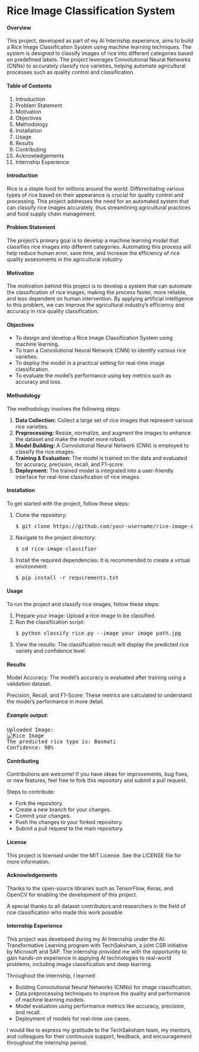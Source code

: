 <h1> Rice Image Classification System</h1>

<h4>Overview</h4>
<p>This project, developed as part of my AI Internship experience, aims to build a Rice Image Classification System using machine learning techniques. The system is designed to classify images of rice into different categories based on predefined labels. The project leverages Convolutional Neural Networks (CNNs) to accurately classify rice varieties, helping automate agricultural processes such as quality control and classification.</p>

<h4>Table of Contents</h4>
<ol>
  <li>Introduction</li>
  <li>Problem Statement</li>
  <li>Motivation</li>
  <li>Objectives</li>
  <li>Methodology</li>
  <li>Installation</li>
  <li>Usage</li>
  <li>Results</li>
  <li>Contributing</li>
  <li>Acknowledgements</li>
  <li>Internship Experience</li>
</ol>

<h4>Introduction</h4>
<p>Rice is a staple food for millions around the world. Differentiating various types of rice based on their appearance is crucial for quality control and processing. This project addresses the need for an automated system that can classify rice images accurately, thus streamlining agricultural practices and food supply chain management.</p>

<h4>Problem Statement</h4>
<p>The project’s primary goal is to develop a machine learning model that classifies rice images into different categories. Automating this process will help reduce human error, save time, and increase the efficiency of rice quality assessments in the agricultural industry.</p>

<h4>Motivation</h4>
<p>The motivation behind this project is to develop a system that can automate the classification of rice images, making the process faster, more reliable, and less dependent on human intervention. By applying artificial intelligence to this problem, we can improve the agricultural industry’s efficiency and accuracy in rice quality classification.</p>

<h4>Objectives</h4>
<ul>
  <li>To design and develop a Rice Image Classification System using machine learning.</li>
  <li>To train a Convolutional Neural Network (CNN) to identify various rice varieties.</li>
  <li>To deploy the model in a practical setting for real-time image classification.</li>
  <li>To evaluate the model’s performance using key metrics such as accuracy and loss.</li>
</ul>

<h4>Methodology</h4>
<p>The methodology involves the following steps:</p>
<ol>
  <li><b>Data Collection:</b> Collect a large set of rice images that represent various rice varieties.</li>
  <li><b>Preprocessing:</b> Resize, normalize, and augment the images to enhance the dataset and make the model more robust.</li>
  <li><b>Model Building:</b> A Convolutional Neural Network (CNN) is employed to classify the rice images.</li>
  <li><b>Training & Evaluation:</b> The model is trained on the data and evaluated for accuracy, precision, recall, and F1-score.</li>
  <li><b>Deployment:</b> The trained model is integrated into a user-friendly interface for real-time classification of rice images.</li>
</ol>

<h4>Installation</h4>
<p>To get started with the project, follow these steps:</p>
<ol>
  <li>Clone the repository:
    <pre>$ git clone https://github.com/your-username/rice-image-classifier.git</pre>
  </li>
  <li>Navigate to the project directory:
    <pre>$ cd rice-image-classifier</pre>
  </li>
  <li>Install the required dependencies: It is recommended to create a virtual environment:
    <pre>$ pip install -r requirements.txt</pre>
  </li>
</ol>

<h4>Usage</h4>
<p>To run the project and classify rice images, follow these steps:</p>
<ol>
  <li>Prepare your image: Upload a rice image to be classified.</li>
  <li>Run the classification script:
    <pre>$ python classify_rice.py --image your_image_path.jpg</pre>
  </li>
  <li>View the results: The classification result will display the predicted rice variety and confidence level.</li>
</ol>

<h4>Results</h4>
<p>Model Accuracy: The model’s accuracy is evaluated after training using a validation dataset.</p>
<p>Precision, Recall, and F1-Score: These metrics are calculated to understand the model’s performance in more detail.</p>

<h5>Example output:</h5>
<pre>
Uploaded Image:
<img src="C:\Users\ravel\Downloads\1121-basmati-rice-seeds.jpg" alt="Rice Image" style="max-width: 100%; height: auto;">
The predicted rice type is: Basmati
Confidence: 98%
</pre>

<h4>Contributing</h4>
<p>Contributions are welcome! If you have ideas for improvements, bug fixes, or new features, feel free to fork this repository and submit a pull request.</p>
<p>Steps to contribute:</p>
<ul>
  <li>Fork the repository.</li>
  <li>Create a new branch for your changes.</li>
  <li>Commit your changes.</li>
  <li>Push the changes to your forked repository.</li>
  <li>Submit a pull request to the main repository.</li>
</ul>

<h4>License</h4>
<p>This project is licensed under the MIT License. See the LICENSE file for more information.</p>

<h4>Acknowledgements</h4>
<p>Thanks to the open-source libraries such as TensorFlow, Keras, and OpenCV for enabling the development of this project.</p>
<p>A special thanks to all dataset contributors and researchers in the field of rice classification who made this work possible.</p>

<h4>Internship Experience</h4>
<p>This project was developed during my AI Internship under the AI: Transformative Learning program with TechSaksham, a joint CSR initiative by Microsoft and SAP. The internship provided me with the opportunity to gain hands-on experience in applying AI technologies to real-world problems, including image classification and deep learning.</p>

<p>Throughout the internship, I learned:</p>
<ul>
  <li>Building Convolutional Neural Networks (CNNs) for image classification.</li>
  <li>Data preprocessing techniques to improve the quality and performance of machine learning models.</li>
  <li>Model evaluation using performance metrics like accuracy, precision, and recall.</li>
  <li>Deployment of models for real-time use cases.</li>
</ul>

<p>I would like to express my gratitude to the TechSaksham team, my mentors, and colleagues for their continuous support, feedback, and encouragement throughout the internship period.</p>
